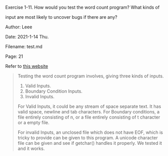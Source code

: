 Exercise 1-11. How would you  test the word count program? What kinds of

input are most likely to uncover bugs if there are any?



Author:		Leee

Date:		2021-1-14 Thu.

Filename:	test.md

Page:		21




Refer to [this website](https://www.learntosolveit.com/cprogramming/Ex_1.11_test_word_count.html)

> Testing the word count program involves, giving three kinds of inputs.
>
> 1. Valid Inputs.
> 2. Boundary Condition Inputs.
> 3. Invalid Inputs.
>
> For Valid Inputs, it could be any stream of space separate text. It has valid space, newline and tab characters. For Boundary conditions, a file entirely consisting of n, or a file entirely consisting of t character or a empty file.
>
> For invalid Inputs, an unclosed file which does not have EOF, which is tricky to provide can be given to this program. A unicode character file can be given and see if getchar() handles it properly. We tested it and it works.

